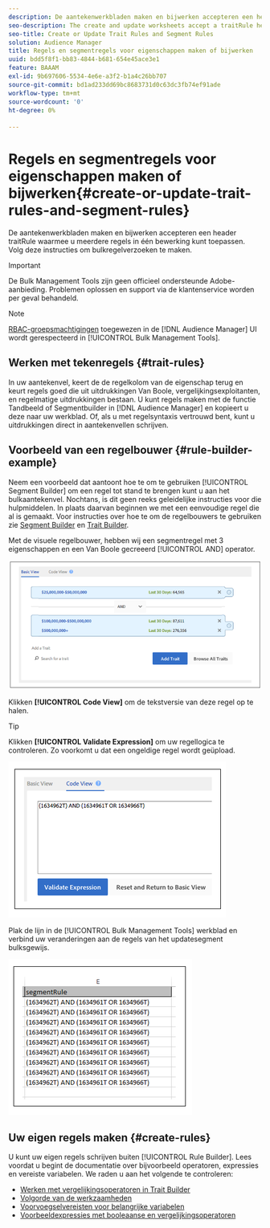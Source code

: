 ```yaml
---
description: De aantekenwerkbladen maken en bijwerken accepteren een header traitRule waarmee u meerdere regels in één bewerking kunt toepassen. Volg deze instructies om bulkregelverzoeken te maken.
seo-description: The create and update worksheets accept a traitRule header that lets you apply multiple rules in a single operation. Follow these instructions to make bulk rule requests.
seo-title: Create or Update Trait Rules and Segment Rules
solution: Audience Manager
title: Regels en segmentregels voor eigenschappen maken of bijwerken
uuid: bdd5f8f1-bb83-4844-b681-654e45ace3e1
feature: BAAAM
exl-id: 9b697606-5534-4e6e-a3f2-b1a4c26bb707
source-git-commit: bd1ad233dd69bc8683731d0c63dc3fb74ef91ade
workflow-type: tm+mt
source-wordcount: '0'
ht-degree: 0%

---
```


# Regels en segmentregels voor eigenschappen maken of bijwerken{#create-or-update-trait-rules-and-segment-rules}

De aantekenwerkbladen maken en bijwerken accepteren een header traitRule waarmee u meerdere regels in één bewerking kunt toepassen. Volg deze instructies om bulkregelverzoeken te maken.

>[!IMPORTANT]
>
>De Bulk Management Tools zijn geen officieel ondersteunde Adobe-aanbieding. Problemen oplossen en support via de klantenservice worden per geval behandeld.

<!-- 

<p>c_bulk_rules.xml </p>

 -->

>[!NOTE]
>
>[RBAC-groepsmachtigingen](../../features/administration/administration-overview.md) toegewezen in de [!DNL Audience Manager] UI wordt gerespecteerd in [!UICONTROL Bulk Management Tools].

## Werken met tekenregels {#trait-rules}

In uw aantekenvel, keert de de regelkolom van de eigenschap terug en keurt regels goed die uit uitdrukkingen Van Boole, vergelijkingsexploitanten, en regelmatige uitdrukkingen bestaan. U kunt regels maken met de functie Tandbeeld of Segmentbuilder in [!DNL Audience Manager] en kopieert u deze naar uw werkblad. Of, als u met regelsyntaxis vertrouwd bent, kunt u uitdrukkingen direct in aantekenvellen schrijven.

## Voorbeeld van een regelbouwer {#rule-builder-example}

Neem een voorbeeld dat aantoont hoe te om te gebruiken [!UICONTROL Segment Builder] om een regel tot stand te brengen kunt u aan het bulkaantekenvel. Nochtans, is dit geen reeks geleidelijke instructies voor die hulpmiddelen. In plaats daarvan beginnen we met een eenvoudige regel die al is gemaakt. Voor instructies over hoe te om de regelbouwers te gebruiken zie [Segment Builder](../../features/segments/segment-builder.md) en [Trait Builder](../../features/traits/about-trait-builder.md).

Met de visuele regelbouwer, hebben wij een segmentregel met 3 eigenschappen en een Van Boole gecreeerd [!UICONTROL AND] operator.

![](assets/visualrule.png)

Klikken **[!UICONTROL Code View]** om de tekstversie van deze regel op te halen.

>[!TIP]
>
>Klikken **[!UICONTROL Validate Expression]** om uw regellogica te controleren. Zo voorkomt u dat een ongeldige regel wordt geüpload.

![](assets/coderule.png)

Plak de lijn in de [!UICONTROL Bulk Management Tools] werkblad en verbind uw veranderingen aan de regels van het updatesegment bulksgewijs.

![](assets/segmentrule.png)

## Uw eigen regels maken {#create-rules}

U kunt uw eigen regels schrijven buiten [!UICONTROL Rule Builder]. Lees voordat u begint de documentatie over bijvoorbeeld operatoren, expressies en vereiste variabelen. We raden u aan het volgende te controleren:

* [Werken met vergelijkingsoperatoren in Trait Builder](../../features/traits/trait-comparison-operators.md)
* [Volgorde van de werkzaamheden](../../features/traits/trait-operator-precedence.md)
* [Voorvoegselvereisten voor belangrijke variabelen](../../features/traits/trait-variable-prefixes.md)
* [Voorbeeldexpressies met booleaanse en vergelijkingsoperatoren](../../features/traits/trait-expression-samples.md)
